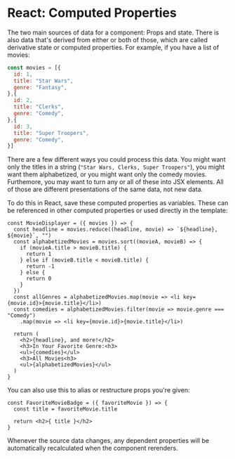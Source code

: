# React: Computed Properties

The two main sources of data for a component: Props and state. There is also data that's derived from either or both of those, which are called derivative state or computed properties. For example, if you have a list of movies:

```js
const movies = [{
  id: 1,
  title: "Star Wars",
  genre: "Fantasy",
},{
  id: 2,
  title: "Clerks",
  genre: "Comedy",
},{
  id: 3,
  title: "Super Troopers",
  genre: "Comedy",
}]
```

There are a few different ways you could process this data. You might want only the titles in a string (`"Star Wars, Clerks, Super Troopers"`), you might want them alphabetized, or you might want only the comedy movies. Furthemore, you may want to turn any or all of these into JSX elements. All of those are different presentations of the same data, not new data.

To do this in React, save these computed properties as variables. These can be referenced in other computed properties or used directly in the template:

```react
const MovieDisplayer = ({ movies }) => {
  const headline = movies.reduce((headline, movie) => `${headline}, ${movie}`, "")
  const alphabetizedMovies = movies.sort((movieA, movieB) => {
    if (movieA.title > movieB.title) {
      return 1
    } else if (movieB.title < movieB.title) {
      return -1
    } else {
      return 0
    }
  })
  const allGenres = alphabetizedMovies.map(movie => <li key={movie.id}>{movie.title}</li>)
  const comedies = alphabetizedMovies.filter(movie => movie.genre === "Comedy")
    .map(movie => <li key={movie.id}>{movie.title}</li>)

  return (
    <h2>{headline}, and more!</h2>
    <h3>In Your Favorite Genre:<h3>
    <ul>{comedies}</ul>
    <h3>All Movies<h3>
    <ul>{alphabetizedMovies}</ul>
  )
}
```

You can also use this to alias or restructure props you're given:

```react
const FavoriteMovieBadge = ({ favoriteMovie }) => {
  const title = favoriteMovie.title

  return <h2>{ title }</h2>
}
```

Whenever the source data changes, any dependent properties will be automatically recalculated when the component rerenders.
